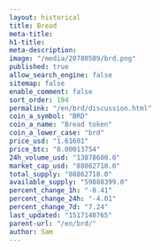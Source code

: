 ```yaml
---
layout: historical
title: Bread
meta-title: 
h1-title: 
meta-description: 
image: "/media/20780589/brd.png"
published: true
allow_search_engine: false
sitemap: false
enable_comment: false
sort_order: 194
permalink: "/en/brd/discussion.html"
coin_a_symbol: "BRD"
coin_a_name: "Bread token"
coin_a_lower_case: "brd"
price_usd: "1.61601"
price_btc: "0.00013754"
24h_volume_usd: "13878600.0"
market_cap_usd: "88862718.0"
total_supply: "88862718.0"
available_supply: "59888399.0"
percent_change_1h: "-0.41"
percent_change_24h: "-4.01"
percent_change_7d: "7.24"
last_updated: "1517140765"
parent-url: "/en/brd/"
author: Sam
---
```


